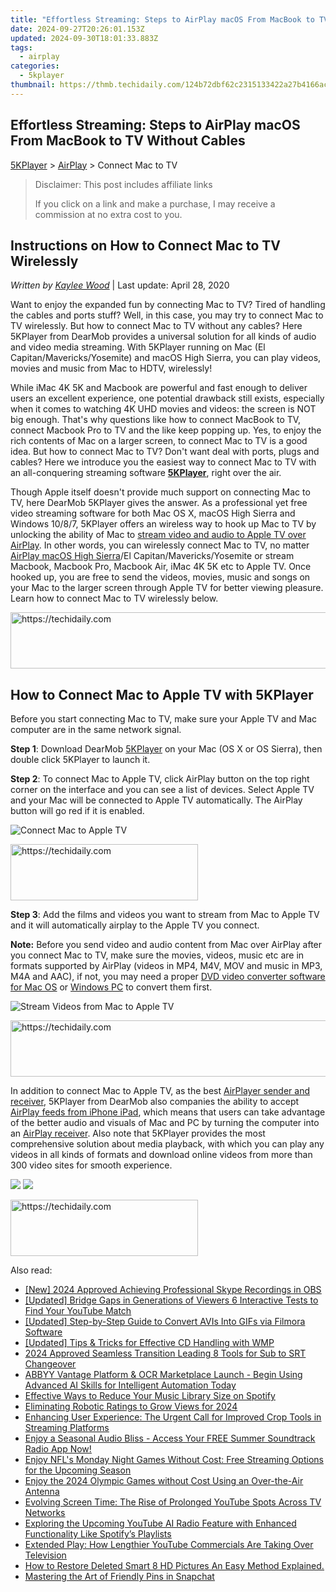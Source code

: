 ```yaml
---
title: "Effortless Streaming: Steps to AirPlay macOS From MacBook to TV Without Cables"
date: 2024-09-27T20:26:01.153Z
updated: 2024-09-30T18:01:33.883Z
tags:
  - airplay
categories:
  - 5kplayer
thumbnail: https://thmb.techidaily.com/124b72dbf62c2315133422a27b4166aca8de938c7b4431d8ccd93ecf0eac5efe.png
---
```


## Effortless Streaming: Steps to AirPlay macOS From MacBook to TV Without Cables

[5KPlayer](https://tools.techidaily.com/5kplayer/products/) \> [AirPlay](https://tools.techidaily.com/5kplayer/airplay/) \> Connect Mac to TV

>  Disclaimer: This post includes affiliate links
>
>  If you click on a link and make a purchase, I may receive a commission at no extra cost to you.
>

## Instructions on How to Connect Mac to TV Wirelessly

 _Written by [Kaylee Wood](https://www.quora.com/profile/Amanda-Hu-21)_ | Last update: April 28, 2020

Want to enjoy the expanded fun by connecting Mac to TV? Tired of handling the cables and ports stuff? Well, in this case, you may try to connect Mac to TV wirelessly. But how to connect Mac to TV without any cables? Here 5KPlayer from DearMob provides a universal solution for all kinds of audio and video media streaming. With 5KPlayer running on Mac (El Capitan/Mavericks/Yosemite) and macOS High Sierra, you can play videos, movies and music from Mac to HDTV, wirelessly!

While iMac 4K 5K and Macbook are powerful and fast enough to deliver users an excellent experience, one potential drawback still exists, especially when it comes to watching 4K UHD movies and videos: the screen is NOT big enough. That's why questions like how to connect MacBook to TV, connect Macbook Pro to TV and the like keep popping up. Yes, to enjoy the rich contents of Mac on a larger screen, to connect Mac to TV is a good idea. But how to connect Mac to TV? Don't want deal with ports, plugs and cables? Here we introduce you the easiest way to connect Mac to TV with an all-conquering streaming software [**5KPlayer**](https://tools.techidaily.com/5kplayer/products/), right over the air. 

Though Apple itself doesn't provide much support on connecting Mac to TV, here DearMob 5KPlayer gives the answer. As a professional yet free video streaming software for both Mac OS X, macOS High Sierra and Windows 10/8/7, 5KPlayer offers an wireless way to hook up Mac to TV by unlocking the ability of Mac to [stream video and audio to Apple TV over AirPlay](https://tools.techidaily.com/5kplayer/airplay/). In other words, you can wirelessly connect Mac to TV, no matter [AirPlay macOS High Sierra](https://tools.techidaily.com/5kplayer/airplay/)/El Capitan/Mavericks/Yosemite or stream Macbook, Macbook Pro, Macbook Air, iMac 4K 5K etc to Apple TV. Once hooked up, you are free to send the videos, movies, music and songs on your Mac to the larger screen through Apple TV for better viewing pleasure. Learn how to connect Mac to TV wirelessly below.

<!-- affiliate ads begin -->
<a href="https://bluettiit.sjv.io/c/5597632/2148129/17093" target="_top" id="2148129">
  <img src="//a.impactradius-go.com/display-ad/17093-2148129" border="0" alt="https://techidaily.com" width="728" height="90"/>
</a>
<img height="0" width="0" src="https://bluettiit.sjv.io/i/5597632/2148129/17093" style="position:absolute;visibility:hidden;" border="0" />
<!-- affiliate ads end -->

## How to Connect Mac to Apple TV with 5KPlayer

Before you start connecting Mac to TV, make sure your Apple TV and Mac computer are in the same network signal.

**Step 1**: Download DearMob [5KPlayer](https://tools.techidaily.com/5kplayer/products/) on your Mac (OS X or OS Sierra), then double click 5KPlayer to launch it.

**Step 2**: To connect Mac to Apple TV, click AirPlay button on the top right corner on the interface and you can see a list of devices. Select Apple TV and your Mac will be connected to Apple TV automatically. The AirPlay button will go red if it is enabled.

![Connect Mac to Apple TV](https://www.5kplayer.com/airplay/img/5kplayer-airplay.jpg) 

<!-- affiliate ads begin -->
<a href="https://malaysia-healthcare-travel-council.pxf.io/c/5597632/1557746/17382" target="_top" id="1557746">
  <img src="//a.impactradius-go.com/display-ad/17382-1557746" border="0" alt="https://techidaily.com" width="300" height="90"/>
</a>
<img height="0" width="0" src="https://malaysia-healthcare-travel-council.pxf.io/i/5597632/1557746/17382" style="position:absolute;visibility:hidden;" border="0" />
<!-- affiliate ads end -->

**Step 3**: Add the films and videos you want to stream from Mac to Apple TV and it will automatically airplay to the Apple TV you connect. 

**Note:** Before you send video and audio content from Mac over AirPlay after you connect Mac to TV, make sure the movies, videos, music etc are in formats supported by AirPlay (videos in MP4, M4V, MOV and music in MP3, M4A and AAC), if not, you may need a proper [DVD video converter software for Mac OS](https://tools.techidaily.com/5kplayer/products/) or [Windows PC](https://tools.techidaily.com/5kplayer/products/) to convert them first. 

![Stream Videos from Mac to Apple TV](https://www.5kplayer.com/airplay/img/airplay-videos.jpg) 

<!-- affiliate ads begin -->
<a href="https://ephamedtechinc.pxf.io/c/5597632/2137203/26400" target="_top" id="2137203">
  <img src="//a.impactradius-go.com/display-ad/26400-2137203" border="0" alt="https://techidaily.com" width="728" height="90"/>
</a>
<img height="0" width="0" src="https://ephamedtechinc.pxf.io/i/5597632/2137203/26400" style="position:absolute;visibility:hidden;" border="0" />
<!-- affiliate ads end -->

In addition to connect Mac to Apple TV, as the best [AirPlayer sender and receiver](https://tools.techidaily.com/5kplayer/airplay/), 5KPlayer from DearMob also companies the ability to accept [AirPlay feeds from iPhone iPad](https://tools.techidaily.com/5kplayer/airplay/), which means that users can take advantage of the better audio and visuals of Mac and PC by turning the computer into an [AirPlay receiver](https://tools.techidaily.com/5kplayer/airplay/). Also note that 5KPlayer provides the most comprehensive solution about media playback, with which you can play any videos in all kinds of formats and download online videos from more than 300 video sites for smooth experience.

[![](https://www.5kplayer.com/airplay/../button/freedownbackmac.png)](https://tools.techidaily.com/5kplayer/products/) [![](https://www.5kplayer.com/airplay/../button/freedownwhitewin.png)](https://tools.techidaily.com/5kplayer/products/)

<!-- affiliate ads begin -->
<a href="https://aligracehair.sjv.io/c/5597632/1972665/19272" target="_top" id="1972665">
  <img src="//a.impactradius-go.com/display-ad/19272-1972665" border="0" alt="https://techidaily.com" width="300" height="90"/>
</a>
<img height="0" width="0" src="https://aligracehair.sjv.io/i/5597632/1972665/19272" style="position:absolute;visibility:hidden;" border="0" />
<!-- affiliate ads end -->

<ins class="adsbygoogle"
     style="display:block"
     data-ad-format="autorelaxed"
     data-ad-client="ca-pub-7571918770474297"
     data-ad-slot="1223367746"></ins>

<ins class="adsbygoogle"
     style="display:block"
     data-ad-client="ca-pub-7571918770474297"
     data-ad-slot="8358498916"
     data-ad-format="auto"
     data-full-width-responsive="true"></ins>

<span class="atpl-alsoreadstyle">Also read:</span>
<div><ul>
<li><a href="https://screen-capture.techidaily.com/new-2024-approved-achieving-professional-skype-recordings-in-obs/"><u>[New] 2024 Approved Achieving Professional Skype Recordings in OBS</u></a></li>
<li><a href="https://youtube-video-recordings.techidaily.com/updated-bridge-gaps-in-generations-of-viewers-6-interactive-tests-to-find-your-youtube-match/"><u>[Updated] Bridge Gaps in Generations of Viewers 6 Interactive Tests to Find Your YouTube Match</u></a></li>
<li><a href="https://fox-helps.techidaily.com/updated-step-by-step-guide-to-convert-avis-into-gifs-via-filmora-software/"><u>[Updated] Step-by-Step Guide to Convert AVIs Into GIFs via Filmora Software</u></a></li>
<li><a href="https://some-guidance.techidaily.com/updated-tips-and-tricks-for-effective-cd-handling-with-wmp/"><u>[Updated] Tips & Tricks for Effective CD Handling with WMP</u></a></li>
<li><a href="https://vp-tips.techidaily.com/2024-approved-seamless-transition-leading-8-tools-for-sub-to-srt-changeover/"><u>2024 Approved Seamless Transition Leading 8 Tools for Sub to SRT Changeover</u></a></li>
<li><a href="https://some-guidance.techidaily.com/abbyy-vantage-platform-and-ocr-marketplace-launch-begin-using-advanced-ai-skills-for-intelligent-automation-today/"><u>ABBYY Vantage Platform & OCR Marketplace Launch - Begin Using Advanced AI Skills for Intelligent Automation Today</u></a></li>
<li><a href="https://media-tips.techidaily.com/effective-ways-to-reduce-your-music-library-size-on-spotify/"><u>Effective Ways to Reduce Your Music Library Size on Spotify</u></a></li>
<li><a href="https://youtube-clips.techidaily.com/eliminating-robotic-ratings-to-grow-views-for-2024/"><u>Eliminating Robotic Ratings to Grow Views for 2024</u></a></li>
<li><a href="https://media-tips.techidaily.com/enhancing-user-experience-the-urgent-call-for-improved-crop-tools-in-streaming-platforms/"><u>Enhancing User Experience: The Urgent Call for Improved Crop Tools in Streaming Platforms</u></a></li>
<li><a href="https://media-tips.techidaily.com/enjoy-a-seasonal-audio-bliss-access-your-free-summer-soundtrack-radio-app-now/"><u>Enjoy a Seasonal Audio Bliss - Access Your FREE Summer Soundtrack Radio App Now!</u></a></li>
<li><a href="https://media-tips.techidaily.com/enjoy-nfls-monday-night-games-without-cost-free-streaming-options-for-the-upcoming-season/"><u>Enjoy NFL's Monday Night Games Without Cost: Free Streaming Options for the Upcoming Season</u></a></li>
<li><a href="https://media-tips.techidaily.com/enjoy-the-2024-olympic-games-without-cost-using-an-over-the-air-antenna/"><u>Enjoy the 2024 Olympic Games without Cost Using an Over-the-Air Antenna</u></a></li>
<li><a href="https://media-tips.techidaily.com/evolving-screen-time-the-rise-of-prolonged-youtube-spots-across-tv-networks/"><u>Evolving Screen Time: The Rise of Prolonged YouTube Spots Across TV Networks</u></a></li>
<li><a href="https://media-tips.techidaily.com/exploring-the-upcoming-youtube-ai-radio-feature-with-enhanced-functionality-like-spotifys-playlists/"><u>Exploring the Upcoming YouTube AI Radio Feature with Enhanced Functionality Like Spotify’s Playlists</u></a></li>
<li><a href="https://media-tips.techidaily.com/extended-play-how-lengthier-youtube-commercials-are-taking-over-television/"><u>Extended Play: How Lengthier YouTube Commercials Are Taking Over Television</u></a></li>
<li><a href="https://blog-min.techidaily.com/how-to-restore-deleted-smart-8-hd-pictures-an-easy-method-explained-by-fonelab-android-recover-pictures/"><u>How to Restore Deleted Smart 8 HD Pictures An Easy Method Explained.</u></a></li>
<li><a href="https://tiktok-clips.techidaily.com/mastering-the-art-of-friendly-pins-in-snapchat/"><u>Mastering the Art of Friendly Pins in Snapchat</u></a></li>
</ul></div>

